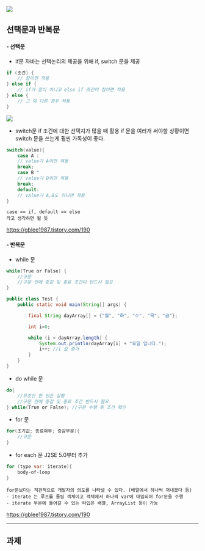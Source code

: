 ![](https://velog.velcdn.com/images/jiwon709/post/b94a95a8-a81d-4f6a-a740-8e00cb0d173f/image.png)


## 선택문과 반복문
#### - 선택문
- if문
자바는 선택논리의 제공을 위해 if, switch 문을 제공
```java
if (조건) {
	// 참이면 적용
} else if {
	// if가 참이 아니고 else if 조건이 참이면 적용
} else {
	// 그 외 다른 경우 적용
}
```
![](https://velog.velcdn.com/images/jiwon709/post/97184187-668a-4043-bf18-2639bb8d801a/image.png)

- switch문
if 조건에 대한 선택지가 많을 때 활용
if 문을 여러개 써야할 상황이면 switch 문을 쓰는게 훨씬 가독성이 좋다.
```java
switch(value){
	case A :
    // value가 A이면 적용
    break;
    case B "
    // value가 B이면 적용
    break;
    default:
    // value가 A,B도 아니면 적용
}
```
	case == if, default == else
    라고 생각하면 될 듯
    
https://gblee1987.tistory.com/190


#### - 반복문
- while 문
```java
while(True or False) {
	//구문
    //구문 안에 증감 및 종료 조건이 반드시 필요
}
```
```java
public class Test {
    public static void main(String[] args) {

        final String dayArray[] = {"월", "화", "수", "목", "금"};

        int i=0;

        while (i < dayArray.length) {
            System.out.println(dayArray[i] + "요일 입니다.");
            i++; //i 값 증가
        }
    }
}
```

- do while 문
```java
do{
	//무조건 한 번은 실행
    //구문 안에 증감 및 종료 조건 반드시 필요
} while(True or False);	//구문 수행 후 조건 확인
```
- for 문
```java
for(초기값; 종료여부; 증감부분){
	//구문
}
```
- for each 문
J2SE 5.0부터 추가
```java
for (type var: iterate){
	body-of-loop
}
```
	for문보다는 직관적으로 개발자의 의도를 나타낼 수 있다. (배열에서 하나씩 꺼내겠다 등)
    - iterate 는 루프를 돌릴 객체이고 객체에서 하나씩 var에 대입되어 for문을 수행
    - iterate 부분에 들어갈 수 있는 타입은 배열, ArrayList 등이 가능
    

https://gblee1987.tistory.com/190


---
## 과제

